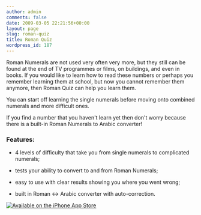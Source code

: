 ```yaml
---
author: admin
comments: false
date: 2009-03-05 22:21:56+00:00
layout: page
slug: roman-quiz
title: Roman Quiz
wordpress_id: 187
---
```


Roman Numerals are not used very often very more, but they still can be found at the end of TV programmes or films, on buildings, and even in books. If you would like to learn how to read these numbers or perhaps you remember learning them at school, but now you cannot remember them anymore, then Roman Quiz can help you learn them.

You can start off learning the single numerals before moving onto combined numerals and more difficult ones.

If you find a number that you haven't learn yet then don't worry because there is a built-in Roman Numerals to Arabic  converter!


### Features:





	
  * 4 levels of difficulty that take you from single numerals to complicated numerals;

	
  * tests your ability to convert to and from Roman Numerals;

	
  * easy to use with clear results showing you where you went wrong;

	
  * built in Roman <-> Arabic converter with auto-correction.


[![Available on the iPhone App Store](http://www.cloudpebbles.com/wp-content/uploads/2009/03/app_store_badge_0708.jpg)](http://itunes.apple.com/WebObjects/MZStore.woa/wa/viewSoftware?id=297366242&mt=8)
